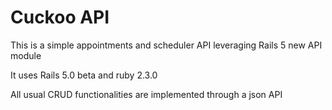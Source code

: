 # Cuckoo API

This is a simple appointments and scheduler API leveraging Rails 5 new API module

It uses Rails 5.0 beta and ruby 2.3.0

All usual CRUD functionalities are implemented through a json API
